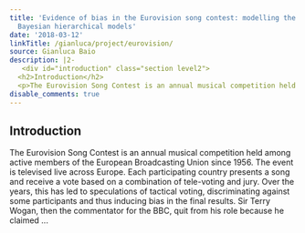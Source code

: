 ```yaml
---
title: 'Evidence of bias in the Eurovision song contest: modelling the votes using
  Bayesian hierarchical models'
date: '2018-03-12'
linkTitle: /gianluca/project/eurovision/
source: Gianluca Baio
description: |2-
   <div id="introduction" class="section level2">
  <h2>Introduction</h2>
  <p>The Eurovision Song Contest is an annual musical competition held among active members of the European Broadcasting Union since 1956. The event is televised live across Europe. Each participating country presents a song and receive a vote based on a combination of tele-voting and jury. Over the years, this has led to speculations of tactical voting, discriminating against some participants and thus inducing bias in the final results. Sir Terry Wogan, then the commentator for the BBC, quit from his role because he claimed  ...
disable_comments: true
---
```

 <div id="introduction" class="section level2">
<h2>Introduction</h2>
<p>The Eurovision Song Contest is an annual musical competition held among active members of the European Broadcasting Union since 1956. The event is televised live across Europe. Each participating country presents a song and receive a vote based on a combination of tele-voting and jury. Over the years, this has led to speculations of tactical voting, discriminating against some participants and thus inducing bias in the final results. Sir Terry Wogan, then the commentator for the BBC, quit from his role because he claimed  ...